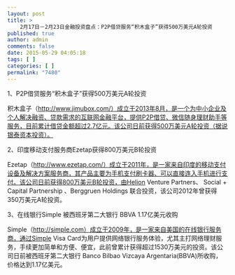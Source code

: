 ```yaml
---
layout: post
title: >
    2月17日－2月23日金融投资盘点：P2P借贷服务“积木盒子”获得500万美元A轮投资
published: true
author: admin
comments: false
date: 2015-05-29 04:05:18
tags: [ ]
categories: [ ]
permalink: "7480"
---
```



1、P2P借贷服务“积木盒子”获得500万美元A轮投资

积木盒子（http://www.jimubox.com/）成立于2013年8月，是一个为中小企业及个人解决融资、贷款需求的互联网金融平台，提供P2P借贷、微信随身理财助手等服务，目前累计借贷金额超过2.7亿元。该公司日前获得500万美元A轮投资（据说银泰资本投资）。

2、印度移动支付服务商Ezetap获得800万美元B轮投资

Ezetap（http://www.ezetap.com/）成立于2011年，是一家来自印度的移动支付设备及解决方案服务商，其产品主要为手机支付刷卡器、可以直接连入手机进行支付。该公司日前获得800万美元B轮投资，由Helion Venture Partners、 Social + Capital Partnership 、Berggruen Holdings 联合投资，该公司2012年曾获得350万美元A轮投资。

3、在线银行Simple 被西班牙第二大银行 BBVA 1.17亿美元收购

Simple（http://simple.com）成立于2009年，是一家来自美国的在线银行服务商，通过Simple Visa Card为用户提供网络银行服务体验，尤其主打网络理财服务，手续更加简单和方便、便宜，此前曾累计获得超过1530万美元的投资。该公司日前被西班牙第二大银行 Banco Bilbao Vizcaya Argentaria(BBVA)所收购，价格达到1.17亿美元。